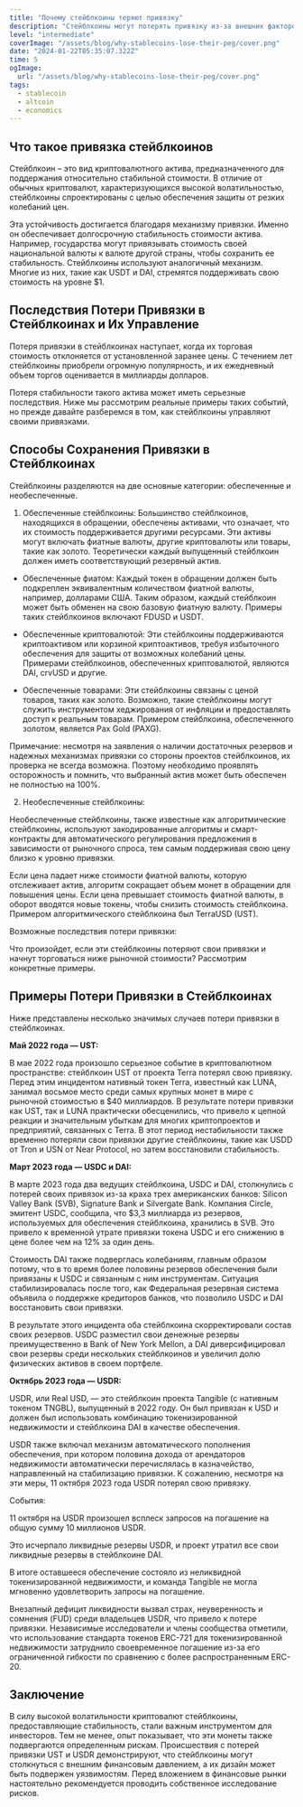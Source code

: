 ```yaml
---
title: "Почему стейблкоины теряют привязку"
description: "Стейблкоины могут потерять привязку из-за внешних факторов, таких как финансовые кризисы или банковские проблемы, которые могут снизить обеспечение актива. Также, необеспеченные стейблкоины, использующие алгоритмические методы, подвержены риску, связанному с изменениями в рыночном спросе и предложении, что может вызвать колебания в их стоимости и потерю привязки."
level: "intermediate"
coverImage: "/assets/blog/why-stablecoins-lose-their-peg/cover.png"
date: "2024-01-22T05:35:07.322Z"
time: 5
ogImage:
  url: "/assets/blog/why-stablecoins-lose-their-peg/cover.png"
tags:
  - stablecoin
  - altcoin
  - economics
---
```


## Что такое привязка стейблкоинов
Стейблкоин – это вид криптовалютного актива, предназначенного для поддержания относительно стабильной стоимости. В отличие от обычных криптовалют, характеризующихся высокой волатильностью, стейблкоины спроектированы с целью обеспечения защиты от резких колебаний цен.

Эта устойчивость достигается благодаря механизму привязки. Именно он обеспечивает долгосрочную стабильность стоимости актива. Например, государства могут привязывать стоимость своей национальной валюты к валюте другой страны, чтобы сохранить ее стабильность. Стейблкоины используют аналогичный механизм. Многие из них, такие как USDT и DAI, стремятся поддерживать свою стоимость на уровне $1.

## Последствия Потери Привязки в Стейблкоинах и Их Управление

Потеря привязки в стейблкоинах наступает, когда их торговая стоимость отклоняется от установленной заранее цены. С течением лет стейблкоины приобрели огромную популярность, и их ежедневный объем торгов оценивается в миллиарды долларов.

Потеря стабильности такого актива может иметь серьезные последствия. Ниже мы рассмотрим реальные примеры таких событий, но прежде давайте разберемся в том, как стейблкоины управляют своими привязками.

<!-- banner_place -->

## Способы Сохранения Привязки в Стейблкоинах

Стейблкоины разделяются на две основные категории: обеспеченные и необеспеченные.

1. Обеспеченные стейблкоины:
Большинство стейблкоинов, находящихся в обращении, обеспечены активами, что означает, что их стоимость поддерживается другими ресурсами. Эти активы могут включать фиатные валюты, другие криптовалюты или товары, такие как золото. Теоретически каждый выпущенный стейблкоин должен иметь соответствующий резервный актив.

- Обеспеченные фиатом: Каждый токен в обращении должен быть подкреплен эквивалентным количеством фиатной валюты, например, долларами США. Таким образом, каждый стейблкоин может быть обменен на свою базовую фиатную валюту. Примеры таких стейблкоинов включают FDUSD и USDT.

- Обеспеченные криптовалютой: Эти стейблкоины поддерживаются криптоактивом или корзиной криптоактивов, требуя избыточного обеспечения для защиты от возможных колебаний цены. Примерами стейблкоинов, обеспеченных криптовалютой, являются DAI, crvUSD и другие.

- Обеспеченные товарами: Эти стейблкоины связаны с ценой товаров, таких как золото. Возможно, такие стейблкоины могут служить инструментом хеджирования от инфляции и предоставлять доступ к реальным товарам. Примером стейблкоина, обеспеченного золотом, является Pax Gold (PAXG).

Примечание: несмотря на заявления о наличии достаточных резервов и надежных механизмах привязки со стороны проектов стейблкоинов, их проверка не всегда возможна. Поэтому необходимо проявлять осторожность и помнить, что выбранный актив может быть обеспечен не полностью на 100%.

2. Необеспеченные стейблкоины:

Необеспеченные стейблкоины, также известные как алгоритмические стейблкоины, используют закодированные алгоритмы и смарт-контракты для автоматического регулирования предложения в зависимости от рыночного спроса, тем самым поддерживая свою цену близко к уровню привязки.

Если цена падает ниже стоимости фиатной валюты, которую отслеживает актив, алгоритм сокращает объем монет в обращении для повышения цены. Если цена превышает стоимость фиатной валюты, в оборот вводятся новые токены, чтобы снизить стоимость стейблкоина. Примером алгоритмического стейблкоина был TerraUSD (UST).

Возможные последствия потери привязки:

Что произойдет, если эти стейблкоины потеряют свои привязки и начнут торговаться ниже рыночной стоимости? Рассмотрим конкретные примеры.

## Примеры Потери Привязки в Стейблкоинах

Ниже представлены несколько значимых случаев потери привязки в стейблкоинах.

**Май 2022 года — UST:**

В мае 2022 года произошло серьезное событие в криптовалютном пространстве: стейблкоин UST от проекта Terra потерял свою привязку. Перед этим инцидентом нативный токен Terra, известный как LUNA, занимал восьмое место среди самых крупных монет в мире с рыночной стоимостью в $40 миллиардов. В результате потери привязки как UST, так и LUNA практически обесценились, что привело к цепной реакции и значительным убыткам для многих криптопроектов и предприятий, связанных с Terra. В этот период нестабильности также временно потеряли свои привязки другие стейблкоины, такие как USDD от Tron и USN от Near Protocol, но затем восстановили стабильность.


**Март 2023 года — USDC и DAI:**

В марте 2023 года два ведущих стейблкоина, USDC и DAI, столкнулись с потерей своих привязок из-за краха трех американских банков: Silicon Valley Bank (SVB), Signature Bank и Silvergate Bank. Компания Circle, эмитент USDC, сообщила, что $3,3 миллиарда из резервов, используемых для обеспечения стейблкоина, хранились в SVB. Это привело к временной утрате привязки токена USDC и его снижению в цене более чем на 12% за один день.

Стоимость DAI также подверглась колебаниям, главным образом потому, что в то время более половины резервов обеспечения были привязаны к USDC и связанным с ним инструментам. Ситуация стабилизировалась после того, как Федеральная резервная система объявила о поддержке кредиторов банков, что позволило USDC и DAI восстановить свои привязки.

В результате этого инцидента оба стейблкоина скорректировали состав своих резервов. USDC разместил свои денежные резервы преимущественно в Bank of New York Mellon, а DAI диверсифицировал свои резервы среди нескольких стейблкоинов и увеличил долю физических активов в своем портфеле.

**Октябрь 2023 года — USDR:**

USDR, или Real USD, — это стейблкоин проекта Tangible (с нативным токеном TNGBL), выпущенный в 2022 году. Он был привязан к USD и должен был использовать комбинацию токенизированной недвижимости и стейблкоина DAI в качестве обеспечения.

USDR также включал механизм автоматического пополнения обеспечения, при котором половина дохода от арендаторов недвижимости автоматически перечислялась в казначейство, направленный на стабилизацию привязки. К сожалению, несмотря на эти меры, 11 октября 2023 года USDR потерял свою привязку.

События:

11 октября на USDR произошел всплеск запросов на погашение на общую сумму 10 миллионов USDR.

Это исчерпало ликвидные резервы USDR, и проект утратил все свои ликвидные резервы в стейблкоине DAI.

В итоге оставшееся обеспечение состояло из неликвидной токенизированной недвижимости, и команда Tangible не могла мгновенно удовлетворить запросы на погашение.

Внезапный дефицит ликвидности вызвал страх, неуверенность и сомнения (FUD) среди владельцев USDR, что привело к потере привязки. Независимые исследователи и члены сообщества отметили, что использование стандарта токенов ERC-721 для токенизированной недвижимости затруднило своевременное погашение из-за его ограниченной гибкости по сравнению с более распространенным ERC-20.

## Заключение

В силу высокой волатильности криптовалют стейблкоины, предоставляющие стабильность, стали важным инструментом для инвесторов. Тем не менее, опыт показывает, что эти монеты также подвергаются определенным рискам. Происшествия с потерей привязки UST и USDR демонстрируют, что стейблкоины могут столкнуться с внешним финансовым давлением, а их дизайн может быть подвержен уязвимостям. Перед вложением в финансовые рынки настоятельно рекомендуется проводить собственное исследование рисков.






